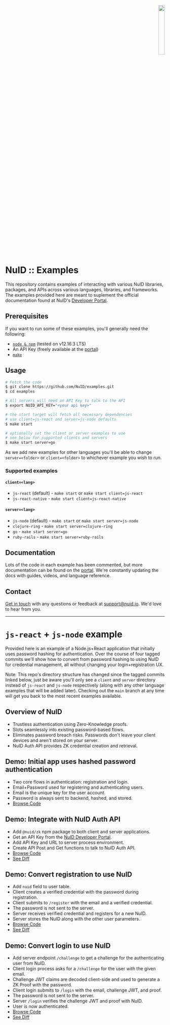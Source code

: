 <p align="right"><a href="https://nuid.io"><img src="https://nuid.io/svg/logo.svg" width="20%"></a></p>

# NuID :: Examples

This repository contains examples of interacting with various NuID
libraries, packages, and APIs across various languages, libraries, and
frameworks. The examples provided here are meant to suplement the official
documentation found at NuID's [Developer Portal](https://portal.nuid.io).

## Prerequisites

If you want to run some of these examples, you'll generally need the following:

* [`node & npm`](https://nodejs.org/) (tested on v12.16.3 LTS)
* An API Key (freely available at the [portal](https://portal.nuid.io))
* [`make`](https://www.gnu.org/software/make/)

## Usage

```bash
# Fetch the code
$ git clone https://github.com/NuID/examples.git
$ cd examples

# All servers will need an API Key to talk to the API
$ export NUID_API_KEY="<your api key>"

# the start target will fetch all necessary dependencies
# use client=js-react and server=js-node defaults
$ make start

# optionally set the client or server examples to use
# see below for supported clients and servers
$ make start server=go
```

As we add new examples for other languages you'll be able to change
`server=<folder>` or `client=<folder>` to whichever example you wish to run.

### Supported examples

#### `client=<lang>`

+ `js-react` (default) - `make start` or `make start client=js-react`
+ `js-react-native` - `make start client=js-react-native`

#### `server=<lang>`

+ `js-node` (default) - `make start` or `make start server=js-node`
+ `clojure-ring` - `make start server=clojure-ring`
+ `go` - `make start server=go`
+ `ruby-rails` - `make start server=ruby-rails`

## Documentation

Lots of the code in each example has been commented, but more documentation can
be found on the [portal](https://portal.nuid.io/docs). We're constantly updating
the docs with guides, videos, and language reference.

## Contact

[Get in touch](https://portal.nuid.io/support) with any questions or feedback at
[support@nuid.io](support@nuid.io). We'd love to hear from you.

---

# `js-react` + `js-node` example

Provided here is an example of a Node.js+React application that initially uses
password hashing for authentication. Over the course of four tagged commits
we'll show how to convert from password hashing to using NuID for credential
management, all without changing your login+registration UX.

Note: This repo's directory structure has changed since the tagged commits
linked below, just be aware you'll only see a `client` and `server` directory
instead of `js-react` and `js-node` respectively (along with any other language
examples that will be added later). Checking out the `main` branch at any time
will get you back to the most recent examples available.

## Overview of NuID

- Trustless authentication using Zero-Knowledge proofs.
- Slots seamlessly into existing password-based flows.
- Eliminates password breach risks. Passwords don't leave your client devices
  and aren't stored on your server.
- NuID Auth API provides ZK credential creation and retrieval.

## Demo: Initial app uses hashed password authentication

- Two core flows in authentication: registration and login.
- Email+Password used for registering and authenticating users.
- Email is the unique key for the user account.
- Password is always sent to backend, hashed, and stored.
- [Browse Code](https://github.com/NuID/node-example/tree/v1)

## Demo: Integrate with NuID Auth API

- Add `@nuid/zk` npm package to both client and server applications.
- Get an API Key from the [NuID Developer Portal](https://portal.nuid.io).
- Add API Key and URL to server process environment.
- Create API Post and Get functions to talk to NuID Auth API.
- [Browse Code](https://github.com/NuID/node-example/tree/v2-nuid-config)
- [See Diff](https://github.com/NuID/node-example/compare/v1...v2-nuid-config)

## Demo: Convert registration to use NuID

- Add `nuid` field to user table.
- Client creates a verified credential with the password during registration.
- Client submits to `/register` with the email and a verified credential.
- The password is not sent to the server.
- Server receives verified credential and registers for a new NuID.
- Server stores the NuID along with the other user parameters.
- [Browse Code](https://github.com/NuID/node-example/tree/v3-register-with-credential)
- [See Diff](https://github.com/NuID/node-example/compare/v2-nuid-config...v3-register-with-credential)

## Demo: Convert login to use NuID

- Add server endpoint `/challenge` to get a challenge for the authenticating user from NuID.
- Client login process asks for a `/challenge` for the user with the given email.
- Challenge JWT claims are decoded client-side and used to generate a ZK Proof with the password.
- Client login submits to `/login` with the email, challenge JWT, and proof.
- The password is not sent to the server.
- Server `/login` verifies the challenge JWT and proof with NuID.
- User is now authenticated.
- [Browse Code](https://github.com/NuID/node-example/tree/v4-login-with-nuid)
- [See Diff](https://github.com/NuID/node-example/compare/v3-register-with-credential...v4-login-with-nuid)

